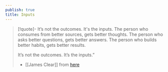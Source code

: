```yaml
---
publish: true
title: Inputs
---
```


> [!quote]- It’s not the outcomes.  It's the inputs.
>The person who consumes from better sources, gets better thoughts. The person who asks better questions, gets better answers. The person who builds better habits, gets better results.
>
>It’s not the outcomes. It’s the inputs.”
>- [[James Clear]] from [here](https://jamesclear.com/quotes/the-edge-is-in-the-inputs) 


